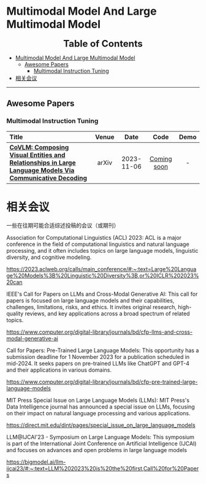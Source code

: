 # Multimodal Model And Large Multimodal Model

<font size=5><center><b> Table of Contents </b> </center></font>
- [Multimodal Model And Large Multimodal Model](#multimodal-model-and-large-multimodal-model)
  - [Awesome Papers](#awesome-papers)
    - [Multimodal Instruction Tuning](#multimodal-instruction-tuning)
- [相关会议](#相关会议)
---

## Awesome Papers

### Multimodal Instruction Tuning
|  Title  |   Venue  |   Date   |   Code   |   Demo   |
|:--------|:--------:|:--------:|:--------:|:--------:|
| [**CoVLM: Composing Visual Entities and Relationships in Large Language Models Via Communicative Decoding**](https://arxiv.org/pdf/2311.03354.pdf) | arXiv | 2023-11-06 | [Coming soon]() | - |



# 相关会议

一些在往期可能合适综述投稿的会议（或期刊）

Association for Computational Linguistics (ACL) 2023: ACL is a major conference in the field of computational linguistics and natural language processing, and it often includes topics on large language models, linguistic diversity, and cognitive modeling​​.

https://2023.aclweb.org/calls/main_conference/#:~:text=Large%20Language%20Models%3B%20Linguistic%20Diversity%3B,or%20ICLR%202023%20can

IEEE's Call for Papers on LLMs and Cross-Modal Generative AI: This call for papers is focused on large language models and their capabilities, challenges, limitations, risks, and ethics. It invites original research, high-quality reviews, and key applications across a broad spectrum of related topics​​.

https://www.computer.org/digital-library/journals/bd/cfp-llms-and-cross-modal-generative-ai

Call for Papers: Pre-Trained Large Language Models: This opportunity has a submission deadline for 1 November 2023 for a publication scheduled in mid-2024. It seeks papers on pre-trained LLMs like ChatGPT and GPT-4 and their applications in various domains​​.

https://www.computer.org/digital-library/journals/bd/cfp-pre-trained-large-language-models

MIT Press Special Issue on Large Language Models (LLMs): MIT Press's Data Intelligence journal has announced a special issue on LLMs, focusing on their impact on natural language processing and various applications​.

https://direct.mit.edu/dint/pages/special_issue_on_large_language_models

LLM@IJCAI'23 - Symposium on Large Language Models: This symposium is part of the International Joint Conference on Artificial Intelligence (IJCAI) and focuses on advances and open problems in large language models​

https://bigmodel.ai/llm-ijcai23/#:~:text=LLM%202023%20is%20the%20first,Call%20for%20Papers
